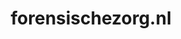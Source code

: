 ---
layout: post
title:  "forensischezorg.nl"
internal_url:  "/dutchgov/forensischezorg.nl.html"
subdomains_count: 5
all_subdomains_count: 5
urls_count: 4
ssl_rank: 100
http_rank: 70
url_link: /data/forensischezorg.nl/urls.txt
all_subdomains_link: /data/forensischezorg.nl/all_subdomains.txt
subdomains_link: /data/forensischezorg.nl/subdomains.txt
categories: dutchgov
---